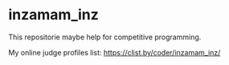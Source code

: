 # inzamam_inz

This repositorie maybe help for competitive programming.


My online judge profiles list: https://clist.by/coder/inzamam_inz/
